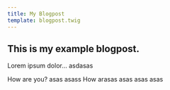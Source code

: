 ```yaml
---
title: My Blogpost
template: blogpost.twig
---
```

## This is my example blogpost.

Lorem ipsum dolor… asdasas

How are you? asas asass How arasas asas asas asas